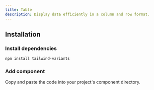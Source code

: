 ```yaml
---
title: Table
description: Display data efficiently in a column and row format.
---
```


<ComponentPreview name="Table" />

## Installation

<Steps>

### Install dependencies

```bash
npm install tailwind-variants
```

### Add component

Copy and paste the code into your project's component directory.

<ComponentCode name="Table" type="ui" />

</Steps>
